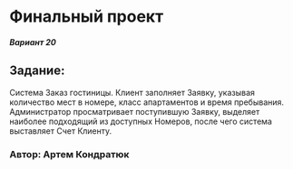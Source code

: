 <h1>Финальный проект</h1>
<h5>Вариант 20</h5>
<h2>Задание:</h2>
<p>Система Заказ гостиницы. Клиент заполняет Заявку, указывая количество мест в номере, класс апартаментов и время пребывания. Администратор просматривает поступившую Заявку, выделяет наиболее подходящий из доступных Номеров, после чего система выставляет Счет Клиенту.</p>
<h3>Автор: Артем Кондратюк</h3>
